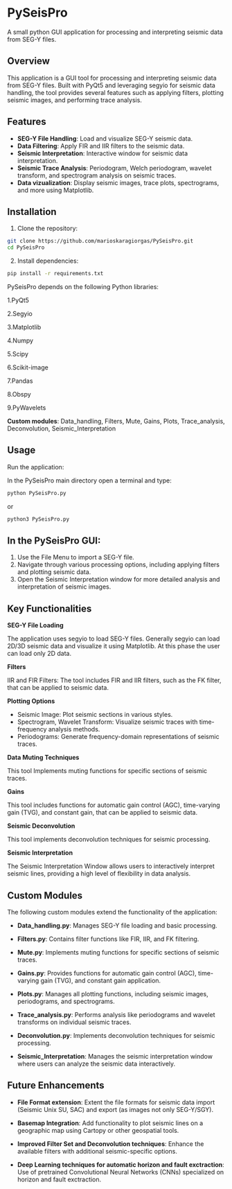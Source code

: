 # PySeisPro
A small python GUI application for processing and interpreting seismic data from SEG-Y files.

## Overview
This application is a GUI tool for processing and interpreting seismic data from SEG-Y files. Built with PyQt5 and leveraging segyio for seismic data handling, the tool provides several features such as applying filters, plotting seismic images, and performing trace analysis.

## Features
- **SEG-Y File Handling**: Load and visualize SEG-Y seismic data.
- **Data Filtering**: Apply FIR and IIR filters to the seismic data.
- **Seismic Interpretation**: Interactive window for seismic data interpretation.
- **Seismic Trace Analysis**: Periodogram, Welch periodogram, wavelet transform, and spectrogram analysis on seismic traces.
- **Data vizualization**: Display seismic images, trace plots, spectrograms, and more using Matplotlib.

## Installation

1. Clone the repository:

```bash
git clone https://github.com/marioskaragiorgas/PySeisPro.git
cd PySeisPro
```

2. Install dependencies:

```bash
pip install -r requirements.txt
```

PySeisPro depends on the following Python libraries:

1.PyQt5

2.Segyio

3.Matplotlib

4.Numpy

5.Scipy

6.Scikit-image

7.Pandas

8.Obspy

9.PyWavelets

**Custom modules**: Data_handling, Filters, Mute, Gains, Plots, Trace_analysis, Deconvolution, Seismic_Interpretation

## Usage

Run the application:

In the PySeisPro main directory open a terminal and type:

``` bash
python PySeisPro.py
```
or 

``` bash
python3 PySeisPro.py
```

## In the PySeisPro GUI:

1. Use the File Menu to import a SEG-Y file. 
2. Navigate through various processing options, including applying filters and plotting seismic data.
3. Open the Seismic Interpretation window for more detailed analysis and interpretation of seismic images.

## Key Functionalities

**SEG-Y File Loading**

The application uses segyio to load SEG-Y files. Generally segyio can load 2D/3D seismic data and visualize it using Matplotlib. At this phase the user can load only 2D data.

**Filters**

IIR and FIR Filters: The tool includes FIR and IIR filters, such as the FK filter, that can be applied to seismic data.

**Plotting Options**

- Seismic Image: Plot seismic sections in various styles.
- Spectrogram, Wavelet Transform: Visualize seismic traces with time-frequency analysis methods.
- Periodograms: Generate frequency-domain representations of seismic traces.

**Data Muting Techniques**

This tool Implements muting functions for specific sections of seismic traces.

**Gains**

This tool includes functions for automatic gain control (AGC), time-varying gain (TVG), and constant gain, that can be applied to seismic data.

**Seismic Deconvolution**

This tool implements deconvolution techniques for seismic processing.

**Seismic Interpretation**

The Seismic Interpretation Window allows users to interactively interpret seismic lines, providing a high level of flexibility in data analysis.

## Custom Modules
The following custom modules extend the functionality of the application:

- **Data_handling.py**: Manages SEG-Y file loading and basic processing.

- **Filters.py**: Contains filter functions like FIR, IIR, and FK filtering.

- **Mute.py**: Implements muting functions for specific sections of seismic traces.

- **Gains.py**: Provides functions for automatic gain control (AGC), time-varying gain (TVG), and constant gain application.

- **Plots.py**: Manages all plotting functions, including seismic images, periodograms, and spectrograms.

- **Trace_analysis.py**: Performs analysis like periodograms and wavelet transforms on individual seismic traces.

- **Deconvolution.py**: Implements deconvolution techniques for seismic processing.

- **Seismic_Interpretation**: Manages the seismic interpretation window where users can analyze the seismic data interactively.

## Future Enhancements
- **File Format extension**: Extent the file formats for seismic data import (Seismic Unix SU, SAC) and export (as images not only SEG-Y/SGY).
  
- **Basemap Integration**: Add functionality to plot seismic lines on a geographic map using Cartopy or other geospatial tools.

- **Improved Filter Set and Deconvolution techniques**: Enhance the available filters with additional seismic-specific options.

- **Deep Learning techniques for automatic horizon and fault exctraction**: Use of pretrained Convolutional Neural Networks (CNNs) specialized on horizon and fault exctraction.
